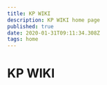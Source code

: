```yaml
---
title: KP WIKI
description: KP WIKI home page 
published: true
date: 2020-01-31T09:11:34.308Z
tags: home
---
```


# KP WIKI 